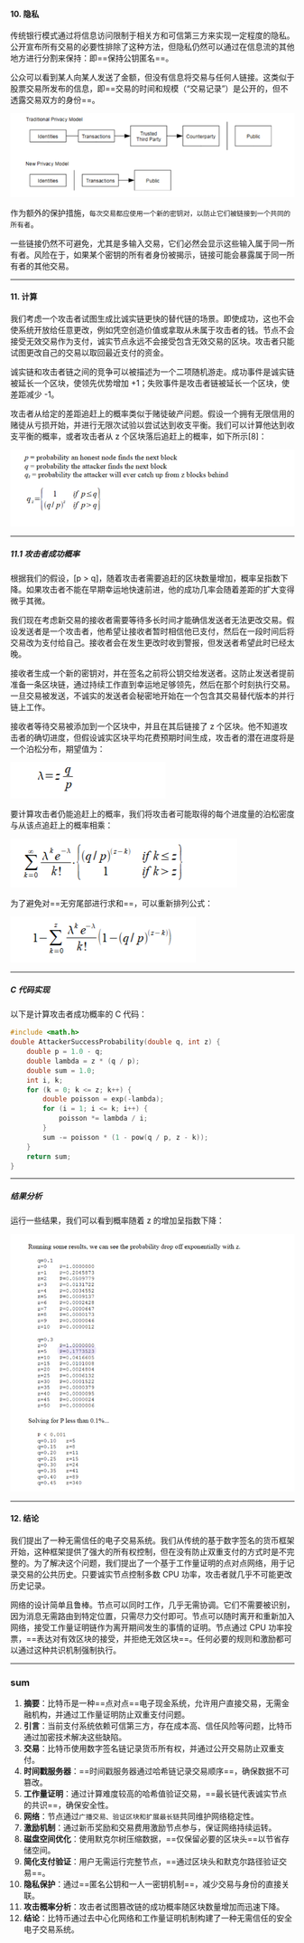 #### 10. 隐私  
传统银行模式通过将信息访问限制于相关方和可信第三方来实现一定程度的隐私。公开宣布所有交易的必要性排除了这种方法，但隐私仍然可以通过在信息流的其他地方进行分割来保持：即==保持公钥匿名==。

公众可以看到某人向某人发送了金额，但没有信息将交易与任何人链接。这类似于股票交易所发布的信息，即==交易的时间和规模（“交易记录”）是公开的，但不透露交易双方的身份==。

![image-20250920121316983](image-20250920121316983.png)

作为额外的保护措施，`每次交易都应使用一个新的密钥对，以防止它们被链接到一个共同的所有者`。

一些链接仍然不可避免，尤其是多输入交易，它们必然会显示这些输入属于同一所有者。风险在于，如果某个密钥的所有者身份被揭示，链接可能会暴露属于同一所有者的其他交易。

---

#### 11. 计算  
我们考虑一个攻击者试图生成比诚实链更快的替代链的场景。即使成功，这也不会使系统开放给任意更改，例如凭空创造价值或拿取从未属于攻击者的钱。节点不会接受无效交易作为支付，诚实节点永远不会接受包含无效交易的区块。攻击者只能试图更改自己的交易以取回最近支付的资金。

诚实链和攻击者链之间的竞争可以被描述为一个二项随机游走。成功事件是诚实链被延长一个区块，使领先优势增加 +1；失败事件是攻击者链被延长一个区块，使差距减少 -1。

攻击者从给定的差距追赶上的概率类似于赌徒破产问题。假设一个拥有无限信用的赌徒从亏损开始，并进行无限次试验以尝试达到收支平衡。我们可以计算他达到收支平衡的概率，或者攻击者从 z 个区块落后追赶上的概率，如下所示[8]：

![image-20250920121422008](image-20250920121422008.png)

---

##### 11.1 攻击者成功概率  
根据我们的假设，\[p > q\]，随着攻击者需要追赶的区块数量增加，概率呈指数下降。如果攻击者不能在早期幸运地快速前进，他的成功几率会随着差距的扩大变得微乎其微。

我们现在考虑新交易的接收者需要等待多长时间才能确信发送者无法更改交易。假设发送者是一个攻击者，他希望让接收者暂时相信他已支付，然后在一段时间后将交易改为支付给自己。接收者会在发生更改时收到警报，但发送者希望此时已经太晚。

接收者生成一个新的密钥对，并在签名之前将公钥交给发送者。这防止发送者提前准备一条区块链，通过持续工作直到幸运地足够领先，然后在那个时刻执行交易。一旦交易被发送，不诚实的发送者会秘密地开始在一个包含其交易替代版本的并行链上工作。

接收者等待交易被添加到一个区块中，并且在其后链接了 z 个区块。他不知道攻击者的确切进度，但假设诚实区块平均花费预期时间生成，攻击者的潜在进度将是一个泊松分布，期望值为：

![image-20250920121650766](image-20250920121650766.png)

要计算攻击者仍能追赶上的概率，我们将攻击者可能取得的每个进度量的泊松密度与从该点追赶上的概率相乘：

![image-20250920121639939](image-20250920121639939.png)

为了避免对==无穷尾部进行求和==，可以重新排列公式：

![image-20250920121619604](image-20250920121619604.png)

---

##### C 代码实现  
以下是计算攻击者成功概率的 C 代码：

````c
#include <math.h>
double AttackerSuccessProbability(double q, int z) {
    double p = 1.0 - q;
    double lambda = z * (q / p);
    double sum = 1.0;
    int i, k;
    for (k = 0; k <= z; k++) {
        double poisson = exp(-lambda);
        for (i = 1; i <= k; i++) {
            poisson *= lambda / i;
        }
        sum -= poisson * (1 - pow(q / p, z - k));
    }
    return sum;
}
````

---

##### 结果分析  
运行一些结果，我们可以看到概率随着 z 的增加呈指数下降：

![image-20250920121508235](image-20250920121508235.png)

---

#### 12. 结论  
我们提出了一种无需信任的电子交易系统。我们从传统的基于数字签名的货币框架开始，这种框架提供了强大的所有权控制，但在没有防止双重支付的方式时是不完整的。为了解决这个问题，我们提出了一个基于工作量证明的点对点网络，用于记录交易的公共历史。只要诚实节点控制多数 CPU 功率，攻击者就几乎不可能更改历史记录。  

网络的设计简单且鲁棒。节点可以同时工作，几乎无需协调。它们不需要被识别，因为消息无需路由到特定位置，只需尽力交付即可。节点可以随时离开和重新加入网络，接受工作量证明链作为离开期间发生的事情的证明。节点通过 CPU 功率投票，==表达对有效区块的接受，并拒绝无效区块==。任何必要的规则和激励都可以通过这种共识机制强制执行。

-----------

### sum

1. **摘要**：比特币是一种==点对点==电子现金系统，允许用户直接交易，无需金融机构，并通过工作量证明防止双重支付问题。  
2. **引言**：当前支付系统依赖可信第三方，存在成本高、信任风险等问题，比特币通过加密技术解决这些缺陷。  
3. **交易**：比特币使用数字签名链记录货币所有权，并通过公开交易防止双重支付。  
4. **时间戳服务器**：==时间戳服务器通过哈希链记录交易顺序==，确保数据不可篡改。  
5. **工作量证明**：通过计算难度较高的哈希值验证交易，==最长链代表诚实节点的共识==，确保安全性。  
6. **网络**：节点通过`广播交易、验证区块和扩展最长链`共同维护网络稳定性。  
7. **激励机制**：通过新币奖励和交易费用激励节点参与，保证网络持续运转。  
8. **磁盘空间优化**：使用默克尔树压缩数据，==仅保留必要的区块头==以节省存储空间。  
9. **简化支付验证**：用户无需运行完整节点，==通过区块头和默克尔路径验证交易==。  
10. **隐私保护**：通过==匿名公钥和一人一密钥机制==，减少交易与身份的直接关联。  
11. **攻击概率分析**：攻击者试图篡改链的成功概率随区块数量增加而迅速下降。  
12. **结论**：比特币通过去中心化网络和工作量证明机制构建了一种无需信任的安全电子交易系统。